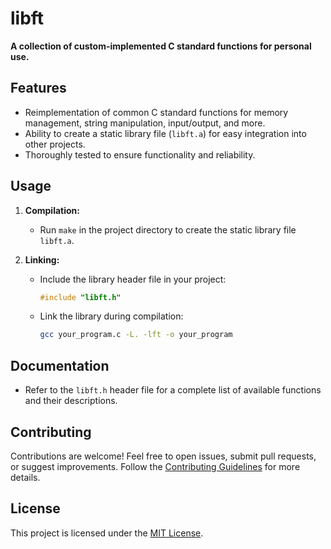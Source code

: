 # libft

**A collection of custom-implemented C standard functions for personal use.**

## Features

- Reimplementation of common C standard functions for memory management, string manipulation, input/output, and more.
- Ability to create a static library file (`libft.a`) for easy integration into other projects.
- Thoroughly tested to ensure functionality and reliability.

## Usage

1. **Compilation:**
   - Run `make` in the project directory to create the static library file `libft.a`.

2. **Linking:**
   - Include the library header file in your project:
     ```c
     #include "libft.h"
     ```
   - Link the library during compilation:
     ```bash
     gcc your_program.c -L. -lft -o your_program
     

## Documentation

- Refer to the `libft.h` header file for a complete list of available functions and their descriptions.

## Contributing

Contributions are welcome! Feel free to open issues, submit pull requests, or suggest improvements. Follow the [Contributing Guidelines](CONTRIBUTING.md) for more details.

## License

This project is licensed under the [MIT License](LICENSE).